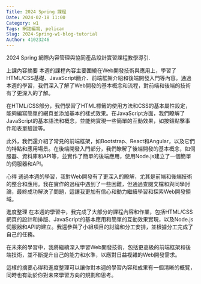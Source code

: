 ```yaml
---
Title: 2024 Spring 課程
Date: 2024-02-18 11:00
Category: w1
Tags: 網誌編寫, pelican
Slug: 2024-Spring-w1-blog-tutorial
Author: 41023246
---
```


2024 Spring 網際內容管理與協同產品設計實習課程教學導引.

<!-- PELICAN_END_SUMMARY -->

上課內容摘要
本週的課程內容主要圍繞在Web開發技術與應用上，學習了HTML/CSS基礎、JavaScript簡介、前端框架介紹和後端開發入門等內容。通過本週的學習，我們深入了解了Web開發的基本概念和流程，對前端和後端的技術有了更深入的了解。

在HTML/CSS部分，我們學習了HTML標籤的使用方法和CSS的基本屬性設定，能夠編寫簡單的網頁並添加基本的樣式效果。在JavaScript方面，我們瞭解了JavaScript的基本語法和概念，並能夠實現一些簡單的互動效果，如按鈕點擊事件和表單驗證等。

此外，我們還介紹了常見的前端框架，如Bootstrap、React和Angular，以及它們的特點和應用場景。在後端開發入門部分，我們瞭解了後端開發的基本概念，如伺服器、資料庫和API等，並實作了簡單的後端應用，使用Node.js建立了一個簡單的伺服器和API。

心得
通過本週的學習，我對Web開發有了更深入的瞭解，尤其是前端和後端技術的整合和應用。我在實作的過程中遇到了一些困難，但通過查閱文檔和與同學討論，最終成功解決了問題，這讓我更加有信心和動力繼續學習和探索Web開發領域。

進度整理
在本週的學習中，我完成了大部分的課程內容和作業，包括HTML/CSS網頁的設計和排版、JavaScript的基本應用和簡單的互動效果實現，以及Node.js伺服器和API的建立。我還參與了小組項目的討論和分工安排，並根據分工完成了自己的任務。

在未來的學習中，我將繼續深入學習Web開發技術，包括更高級的前端框架和後端技術，並不斷提升自己的能力和水準，以應對日益複雜的Web開發需求。

這樣的摘要心得和進度整理可以讓你對本週的學習內容和成果有一個清晰的概覽，同時也有助於你對未來學習方向的規劃和思考。







